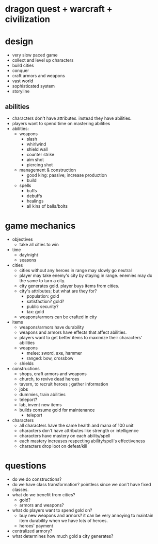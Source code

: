 # dragon quest + warcraft + civilization

# design
* very slow paced game
* collect and level up characters
* build cities
* conquer
* craft armors and weapons
* vast world
* sophisticated system
* storyline

## abilities
* characters don't have attributes. instead they have abilities.
* players want to spend time on mastering abilities
* abilities:
  * weapons
    * slash
    * whirlwind
    * shield wall
    * counter strike
    * aim shot
    * piercing shot
  * management & construction
    * good king: passive; increase production
    * build
  * spells
    * buffs
    * debuffs
    * healings
    * all kins of balls/bolts

# game mechanics
* objectives
  * take all cities to win
* time
  * day/night
  * seasons
* cities
  * cities without any heroes in range may slowly go neutral
  * player may take enemy's city by staying in range. enemies may do the same to turn a city.
  * city generates gold. player buys items from cities.
  * city's attributes; but what are they for?
    * population: gold
    * satisfaction? gold?
    * public security?
    * tax: gold
  * weapons/armors can be crafted in city 
* items
  * weapons/armors have durability
  * weapons and armors have effects that affect abilities.
  * players want to get better items to maximize their characters' abilities
  * weapons
    * melee: sword, axe, hammer
    * ranged: bow, crossbow
  * shields
* constructions
  * shops, craft armors and weapons
  * church, to revive dead heroes
  * tavern, to recruit heroes ; gather information
  * jobs
  * dummies, train abilities
  * teleport?
  * lab, invent new items
  * builds consume gold for maintenance
    * teleport
* characters
  * all characters have the same health and mana of 100 unit
  * characters don't have attributes like strength or intelligence
  * characters have mastery on each ability/spell
  * each mastery increases respecting ability/spell's effectiveness
  * characters drop loot on defeat/kill
  

# questions
* do we do constructions?
* do we have class transformation? pointless since we don't have fixed classes.
* what do we benefit from cities?
  * gold?
  * armors and weapons?
* what do players want to spend gold on?
  * buy new weapons and armors? it can be very annoying to maintain item durability when we have lots of heroes.
  * heroes' payment
* centralized armory?
* what determines how much gold a city generates?
